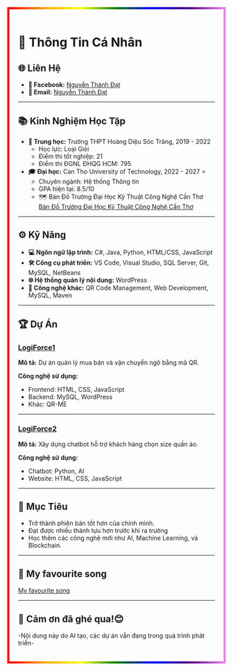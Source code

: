 <div style="border: 5px solid; border-image: linear-gradient(to right, red, orange, yellow, green, blue, indigo, violet) 1; padding: 20px; background-image: url(https://4kwallpapers.com/images/walls/thumbs_3t/15834.jpg); background-size: cover;">

  <!-- Nội dung của bạn -->
  # 📝 Thông Tin Cá Nhân
  ## 🌐 Liên Hệ
  - **📘 Facebook:** [Nguyễn Thành Đạt](https://www.facebook.com/dat.n.st.2004)
  - **📧 Email:** [Nguyễn Thành Đạt](mailto:ntdathttt2211003@student.ctuet.edu.vn)
  ---

  ## 📚 Kinh Nghiệm Học Tập
  - **🏫 Trung học:** Trường THPT Hoàng Diệu Sóc Trăng, 2019 - 2022
    - Học lực: Loại Giỏi
    - Điểm thi tốt nghiệp: 21
    - Điểm thi ĐGNL ĐHQG HCM: 795
  - **🎓 Đại học:** Can Tho University of Technology, 2022 - 2027 ⭐
    - Chuyên ngành: Hệ thống Thông tin
    - GPA hiện tại: 8.5/10
    - 🗺️ Bản Đồ Trường Đại Học Kỹ Thuật Công Nghệ Cần Thơ
  [Bản Đồ Trường Đại Học Kỹ Thuật Công Nghệ Cần Thơ](https://maps.app.goo.gl/JViMruNL4LBJuLJa6)

  ---

  ## ⚙️ Kỹ Năng
  - **💻 Ngôn ngữ lập trình:** C#, Java, Python, HTML/CSS, JavaScript
  - **🛠️ Công cụ phát triển:** VS Code, Visual Studio, SQL Server, Git, MySQL, NetBeans
  - **🌐 Hệ thống quản lý nội dung:** WordPress
  - **🔧 Công nghệ khác:** QR Code Management, Web Development, MySQL, Maven

  ---

  ## 🏆 Dự Án
  ### [LogiForce1]()
  **Mô tả:**
  Dự án quản lý mua bán và vận chuyển ngô bằng mã QR.

  **Công nghệ sử dụng:**
  - Frontend: HTML, CSS, JavaScript
  - Backend: MySQL, WordPress
  - Khác: QR-ME

  ---

  ### [LogiForce2]()
  **Mô tả:**
  Xây dựng chatbot hỗ trợ khách hàng chọn size quần áo.

  **Công nghệ sử dụng:**
  - Chatbot: Python, AI
  - Website: HTML, CSS, JavaScript

  ---

  ## 🎯 Mục Tiêu
  - Trở thành phiên bản tốt hơn của chính mình.
  - Đạt được nhiều thành tựu hơn trước khi ra trường
  - Học thêm các công nghệ mới như AI, Machine Learning, và Blockchain.

  ---

  ## 🎥 My favourite song
  [My favourite song](https://www.youtube.com/watch?v=KKc_RMln5UY)

  ---

  ## 🌈 Cảm ơn đã ghé qua!😊
  -Nội dung này do AI tạo, các dự án vẫn đang trong quá trình phát triển-
</div>